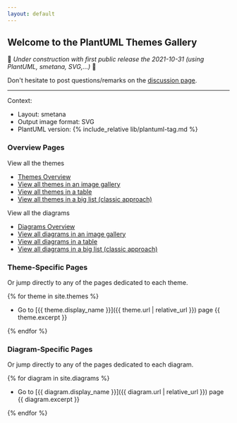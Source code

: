 ```yaml
---
layout: default
---
```

## Welcome to the PlantUML Themes Gallery

🚧 _Under construction with first public release the 2021-10-31 (using PlantUML, smetana, SVG,...)_ 🚧

Don't hesitate to post questions/remarks on the [discussion page](https://github.com/The-Lum/puml-themes-gallery/discussions).

---

Context:

- Layout: smetana
- Output image format: SVG
- PlantUML version: {% include_relative lib/plantuml-tag.md %}

### Overview Pages

View all the themes

* [Themes Overview](themes/index.html)
* [View all themes in an image gallery](themes/gallery.html)
* [View all themes in a table](themes/table.html)
* [View all themes in a big list (classic approach)](themes/list.html)

View all the diagrams

* [Diagrams Overview](diagrams/index.html)
* [View all diagrams in an image gallery](diagrams/gallery.html)
* [View all diagrams in a table](diagrams/table.html)
* [View all diagrams in a big list (classic approach)](diagrams/list.html)

### Theme-Specific Pages

Or jump directly to any of the pages dedicated to each theme.

{% for theme in site.themes %}

* Go to [{{ theme.display_name }}]({{ theme.url | relative_url }}) page
  {{ theme.excerpt }}

{% endfor %}

### Diagram-Specific Pages

Or jump directly to any of the pages dedicated to each diagram.

{% for diagram in site.diagrams %}

* Go to [{{ diagram.display_name }}]({{ diagram.url | relative_url }}) page
  {{ diagram.excerpt }}

{% endfor %}
